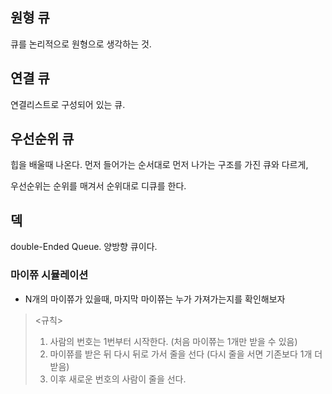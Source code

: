 ## 원형 큐

큐를 논리적으로 원형으로 생각하는 것.

## 연결 큐

연결리스트로 구성되어 있는 큐.

## 우선순위 큐

힙을 배울때 나온다. 먼저 들어가는 순서대로 먼저 나가는 구조를 가진 큐와 다르게,

우선순위는 순위를 매겨서 순위대로 디큐를 한다.

## 덱

double-Ended Queue. 양방향 큐이다.


### 마이쮸 시뮬레이션

- N개의 마이쮸가 있을때, 마지막 마이쮸는 누가 가져가는지를 확인해보자
> <규칙>
> 1. 사람의 번호는 1번부터 시작한다. (처음 마이쮸는 1개만 받을 수 있음)
> 2. 마이쮸를 받은 뒤 다시 뒤로 가서 줄을 선다 (다시 줄을 서면 기존보다 1개 더 받음)
> 3. 이후 새로운 번호의 사람이 줄을 선다.


  
